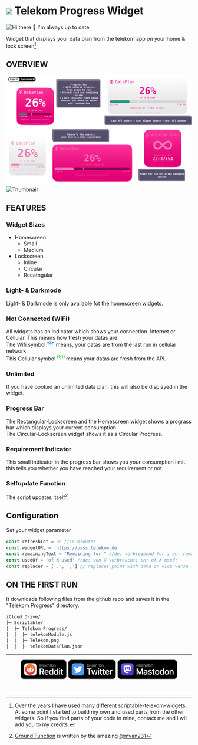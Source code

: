 # <img src=https://is1-ssl.mzstatic.com/image/thumb/Purple221/v4/61/2c/01/612c0188-2033-1815-0ee9-52c8641184a5/AppIcon-0-0-1x_U007emarketing-0-7-0-85-220.png/512x512bb.png  width="25"> Telekom Progress Widget 
![](https://img.shields.io/badge/dynamic/json?color=EC1181&style=plastic&label=Version&query=version&url=https%3A%2F%2Fraw.githubusercontent.com%2Fiamrbn%2FTelekom-Progress%2Fmain%2FTelekom-Progress.json "Hi there 👋 I'm always up to date")

Widget that displays your data plan from the telekom app on your home & lock screen[^1]
## OVERVIEW
<img title=Thumbnail Homescreen src=/Images/widgetsThumbnail.png  width="1000">    
<img title=Thumbnail Lockscreen src=/Images/lockscreenThumbnail.png  width="1000">

## FEATURES

### Widget Sizes
- Homescreen
  - Small
  - Medium
- Lockscreen
  - Inline
  - Circular
  - Recatngular


### Light- & Darkmode
Light- & Darkmode is only available fot the homescreen widgets.


### Not Connected (WiFi)
All widgets has an indicator which shows your connection.
Internet or Cellular. This means how fresh your datas are.    
The Wifi symbol <img title=wifi.exclamationmark src=/Images/wifi.exclamationmark.png  width="20"> means, your datas are from the last run in cellular network.    
This Cellular symbol <img title=wifi.exclamationmark src=/Images/antenna.radiowaves.left.and.right.png  width="21"> means your datas are fresh from the API.


### Unlimited
If you have booked an unlimited data plan, this will also be displayed in the widget. 


### Progress Bar
The Rectangular-Lockscreen and the Homescreen widget shows a prograss bar which displays your current consumption.    
The Circular-Lockscreen widget shows it as a Circular Progress.


### Requirement Indicator
This small indicator in the progress bar shows you your consumption limit. this tells you whether you have reached your requirement or not. 


### Selfupdate Function
The script updates itself[^2]


## Configuration
Set your widget parameter
``` javascript
const refreshInt = 60 //in minutes
const widgetURL = 'https://pass.telekom.de'
const remainingText = "Remaining for " //de: verbleibend für ; en: remaining for ;
const usedOf = 'of X used' //de: von X verbraucht; en: of X used;
const replacer = ['.', ','] // replaces point with coma or vice versa (e.g. 2.5 => 2,5);
```



## ON THE FIRST RUN
It downloads following files from the github repo and saves it in the "Telekom Progress" directory.
```
iCloud Drive/
├─ Scriptable/
│  ├─ Telekom Progress/
│  │  ├─ telekomModule.js
│  │  ├─ Telekom.png
│  │  ├─ telekomDataPlan.json
```


---

<p align="center">
  <a href="https://reddit.com/user/iamrbn/">
    <img title="My second Reddit @iamrbn" src="https://github.com/iamrbn/slack-status/blob/08d06ec886dcef950a8acbf4983940ad7fb8bed9/Images/Badges/reddit_black_iamrbn.png" width="125"/>
  </a>
  <a href="https://twitter.com/iamrbn_/">
    <img title="Follow Me On Twitter @iamrbn_" src="https://github.com/iamrbn/slack-status/blob/ae62582b728c2e2ad8ea6a55cc7729cf71bfaeab/Images/Badges/twitter_black.png" width="130"/>
  </a>
  <a href="https://mastodon.social/@iamrbn">
    <img title="Follow Me On Mastodon @iamrbn@mastodon.socail" src="https://github.com/iamrbn/slack-status/blob/1e67e1ea969b791a36ebb71142ec8719594e1e8d/Images/Badges/mastodon_black.png" width="163"/>
  </a>
</p>

<br>

[^1]:Over the years I have used many different scriptable-telekom-widgets. At some point I started to build my own and used parts from the other widgets.
So if you find parts of your code in mine, contact me and I will add you to my credits.
[^2]:[Ground Function](https://github.com/mvan231/Scriptable#updater-mechanism-code-example "GitHub Repo") is written by the amazing [@mvan231](https://mastodon.social/@mvan231 "Mastodon")

